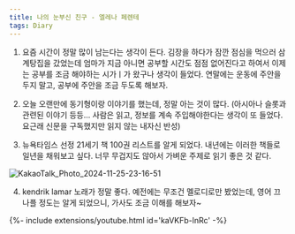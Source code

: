 ```yaml
---
title: 나의 눈부신 친구 - 엘레나 페렌테
tags: Diary
---
```


1. 요즘 시간이 정말 많이 남는다는 생각이 든다. 김장을 하다가 잠깐 점심을 먹으러 삼계탕집을 갔었는데 엄마가 지금 아니면 공부할 시간도 점점 없어진다고 하여서 이제는 공부를 조금 해야하는 시가ㅣ가 왔구나 생각이 들었다. 연말에는 운동에 주안을 두지 말고, 공부에 주안을 조금 두도록 해보자.

2. 오늘 오랜만에 동기형이랑 이야기를 했는데, 정말 아는 것이 많다. (아시아나 슬롯과 관련된 이야기 등등... 사람은 읽고, 정보를 계속 주입해야한다는 생각이 또 들었다. 요근래 신문을 구독했지만 읽지 않는 내자신 반성)

3. 뉴욕타임스 선정 21세기 책 100권 리스트를 알게 되었다. 내년에는 이러한 책들로 일년을 채워보고 싶다. 너무 무겁지도 않아서 가벼운 주제로 읽기 좋은 것 같다.

![KakaoTalk_Photo_2024-11-25-23-16-51](https://github.com/user-attachments/assets/59708334-cf93-4a44-bdd0-73e6f6f34bcf)

4. kendrik lamar 노래가 정말 좋다. 예전에는 무조건 멜로디로만 봤었는데, 영어 끄나플 정도는 알게 되었으니, 가사도 조금 이해를 해보자~


<div>{%- include extensions/youtube.html id='kaVKFb-lnRc' -%}</div>